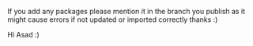 If you add any packages please mention it in the branch you publish as it might cause errors if not updated or imported correctly thanks :)

Hi Asad :)
